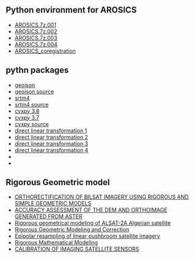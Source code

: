 
## Python environment for AROSICS 
* [AROSICS.7z.001](https://drive.google.com/file/d/1ypNQA30lwU4cAZ_hf_Hyekzn28B1im58/view?usp=sharing)
* [AROSICS.7z.002](https://drive.google.com/file/d/1K0fUUxRNMpcHaIudFoDCCmhN6Anby1DQ/view?usp=sharing)
* [AROSICS.7z.003](https://drive.google.com/file/d/1sGatoDK-2BV5jVGxFHoeGMb2Y5sZ_y7d/view?usp=sharing)
* [AROSICS.7z.004](https://drive.google.com/file/d/1nOcCLFWLlPg_AMiyn6857XX3C8_cMlsv/view?usp=sharing)
* [AROSICS_coregistration](https://github.com/Mikhailaa/SIP/archive/refs/heads/main.zip)

## pythn packages
* [geojson](https://files.pythonhosted.org/packages/e4/8d/9e28e9af95739e6d2d2f8d4bef0b3432da40b7c3588fbad4298c1be09e48/geojson-2.5.0-py2.py3-none-any.whl)
* [geojson source](https://files.pythonhosted.org/packages/b6/8d/c42d3fe6f9b5e5bd6a55d9f03813d674d65d853cb12e6bc56f154a2ceca0/geojson-2.5.0.tar.gz)
* [srtm4](https://files.pythonhosted.org/packages/8c/73/1d494a20a34d6b4a557b0357a3435e7f2b668719cc79fb688c72a00f53c7/srtm4-1.2.2.tar.gz)
* [srtm4 source](https://files.pythonhosted.org/packages/e2/12/fddc685a54d057dc8cea3e9d1eb180c340751829f882cb3853c538d3970a/srtm4-1.1.0.tar.gz)
* [cvxpy 3.8](https://files.pythonhosted.org/packages/31/fd/aed158c7a3eabdf9268ea894041fc4031fac966e0ad5c4e6d6572aefb6b8/cvxpy-1.2.1-cp38-cp38-win_amd64.whl)
* [cvxpy 3.7](https://files.pythonhosted.org/packages/3b/94/c66a25497eedde7d68d3e1e519825fb4f227ad3193b36b0117aa96dcaa6c/cvxpy-1.2.1-cp37-cp37m-win_amd64.whl)
* [cvxpy source](https://files.pythonhosted.org/packages/29/6b/190023bed348a3651a0ccc2e4a5082eb2e7395450673893d5095e3f9fd7e/cvxpy-1.2.1.tar.gz)
* [direct linear transformation 1](https://codeload.github.com/acvictor/DLT/zip/refs/heads/master)
* [direct linear transformation 2](https://codeload.github.com/bsmlima/camera-calibration/zip/refs/heads/master)
* [direct linear transformation 3](https://codeload.github.com/fan0210/dlt/zip/refs/heads/master)
* [direct linear transformation 4]()
* []()
* []()
## Rigorous Geometric model
* [ORTHORECTIFICATION OF BILSAT IMAGERY USING RIGOROUS AND SIMPLE GEOMETRIC MODELS ](https://www.isprs.org/proceedings/xxxvi/1-W41/makaleler/Ok_Orthorectification_BiLSAT.pdf)
* [ACCURACY ASSESSMENT OF THE DEM AND ORTHOIMAGE GENERATED FROM ASTER](https://www.researchgate.net/profile/Ali-Ok/publication/40541177_ACCURACY_ASSESSMENT_OF_THE_DEM_AND_ORTHOIMAGE_GENERATED_FROM_ASTER/links/54c898760cf289f0ced0794a/ACCURACY-ASSESSMENT-OF-THE-DEM-AND-ORTHOIMAGE-GENERATED-FROM-ASTER.pdf)
* [Rigorous geometrical modeling of ALSAT-2A Algerian satellite](https://twin.sci-hub.ru/5777/11e371891d9cbc328f64964590155fbd/boukerch2012.pdf#navpanes=0&view=FitH)
* [Rigorous Geometric Modeling and Correction](https://zero.sci-hub.ru/1863/fbdd78ef8c1241ecb73122d5cfdfa968/rigorous-geometric-modeling-and-correction-of-quickbird-imagery.pdf#navpanes=0&view=FitH)
* [Epipolar resampling of linear pushbroom satellite imagery ](https://twin.sci-hub.ru/6986/74f2904562c47cb68df8be615139722d/wang2011.pdf#navpanes=0&view=FitH)
* [Rigorous Mathematical Modeling](https://www.asprs.org/wp-content/uploads/pers/2000journal/april/2000_apr_385-392.pdf)
* [CALIBRATION OF IMAGING SATELLITE SENSORS](https://www.ipi.uni-hannover.de/fileadmin/ipi/publications/AnkaraCalib.pdf)


